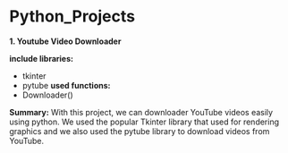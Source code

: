 # Python_Projects
**1. Youtube Video Downloader**
    
**include libraries:**
- tkinter
- pytube
**used functions:**
- Downloader()
     
 **Summary:**
        With this project, we can downloader YouTube videos easily using python. We used the popular Tkinter library that used for rendering graphics and we also used the pytube           library to download videos from YouTube.
